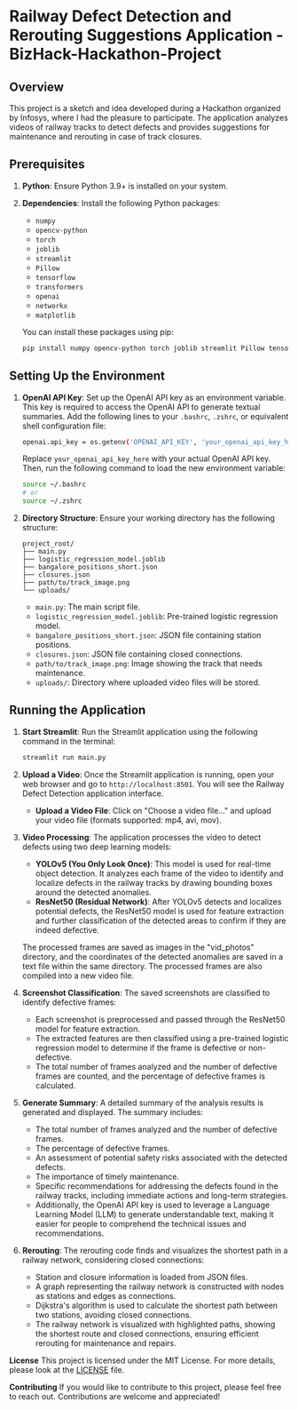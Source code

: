 # Railway Defect Detection and Rerouting Suggestions Application - BizHack-Hackathon-Project

## Overview

This project is a sketch and idea developed during a Hackathon organized by Infosys, where I had the pleasure to participate. The application analyzes videos of railway tracks to detect defects and provides suggestions for maintenance and rerouting in case of track closures.

## Prerequisites

1. **Python**: Ensure Python 3.9+ is installed on your system.
2. **Dependencies**: Install the following Python packages:
   - `numpy`
   - `opencv-python`
   - `torch`
   - `joblib`
   - `streamlit`
   - `Pillow`
   - `tensorflow`
   - `transformers`
   - `openai`
   - `networkx`
   - `matplotlib`

   You can install these packages using pip:
   ```bash
   pip install numpy opencv-python torch joblib streamlit Pillow tensorflow transformers openai networkx matplotlib
   ```

## Setting Up the Environment

1. **OpenAI API Key**: Set up the OpenAI API key as an environment variable. This key is required to access the OpenAI API to generate textual summaries. Add the following lines to your `.bashrc`, `.zshrc`, or equivalent shell configuration file:
   ```bash
   openai.api_key = os.getenv('OPENAI_API_KEY', 'your_openai_api_key_here')'
   ```

   Replace `your_openai_api_key_here` with your actual OpenAI API key. Then, run the following command to load the new environment variable:
   ```bash
   source ~/.bashrc
   # or
   source ~/.zshrc
   ```

2. **Directory Structure**: Ensure your working directory has the following structure:
   ```
   project_root/
   ├── main.py
   ├── logistic_regression_model.joblib
   ├── bangalore_positions_short.json
   ├── closures.json
   ├── path/to/track_image.png
   └── uploads/
   ```
   - `main.py`: The main script file.
   - `logistic_regression_model.joblib`: Pre-trained logistic regression model.
   - `bangalore_positions_short.json`: JSON file containing station positions.
   - `closures.json`: JSON file containing closed connections.
   - `path/to/track_image.png`: Image showing the track that needs maintenance.
   - `uploads/`: Directory where uploaded video files will be stored.

## Running the Application

1. **Start Streamlit**: Run the Streamlit application using the following command in the terminal:
   ```bash
   streamlit run main.py
   ```

2. **Upload a Video**: Once the Streamlit application is running, open your web browser and go to `http://localhost:8501`. You will see the Railway Defect Detection application interface.
   - **Upload a Video File**: Click on "Choose a video file..." and upload your video file (formats supported: mp4, avi, mov).

3. **Video Processing**: The application processes the video to detect defects using two deep learning models:
   - **YOLOv5 (You Only Look Once)**: This model is used for real-time object detection. It analyzes each frame of the video to identify and localize defects in the railway tracks by drawing bounding boxes around the detected anomalies.
   - **ResNet50 (Residual Network)**: After YOLOv5 detects and localizes potential defects, the ResNet50 model is used for feature extraction and further classification of the detected areas to confirm if they are indeed defective.

   The processed frames are saved as images in the "vid_photos" directory, and the coordinates of the detected anomalies are saved in a text file within the same directory. The processed frames are also compiled into a new video file.

4. **Screenshot Classification**: The saved screenshots are classified to identify defective frames:
   - Each screenshot is preprocessed and passed through the ResNet50 model for feature extraction.
   - The extracted features are then classified using a pre-trained logistic regression model to determine if the frame is defective or non-defective.
   - The total number of frames analyzed and the number of defective frames are counted, and the percentage of defective frames is calculated.

5. **Generate Summary**: A detailed summary of the analysis results is generated and displayed. The summary includes:
   - The total number of frames analyzed and the number of defective frames.
   - The percentage of defective frames.
   - An assessment of potential safety risks associated with the detected defects.
   - The importance of timely maintenance.
   - Specific recommendations for addressing the defects found in the railway tracks, including immediate actions and long-term strategies.
   - Additionally, the OpenAI API key is used to leverage a Language Learning Model (LLM) to generate understandable text, making it easier for people to comprehend the technical issues and recommendations.

6. **Rerouting**: The rerouting code finds and visualizes the shortest path in a railway network, considering closed connections:
   - Station and closure information is loaded from JSON files.
   - A graph representing the railway network is constructed with nodes as stations and edges as connections.
   - Dijkstra's algorithm is used to calculate the shortest path between two stations, avoiding closed connections.
   - The railway network is visualized with highlighted paths, showing the shortest route and closed connections, ensuring efficient rerouting for maintenance and repairs.
  
**License**
This project is licensed under the MIT License. For more details, please look at the [LICENSE](LICENSE) file.

**Contributing**
If you would like to contribute to this project, please feel free to reach out. Contributions are welcome and appreciated!
